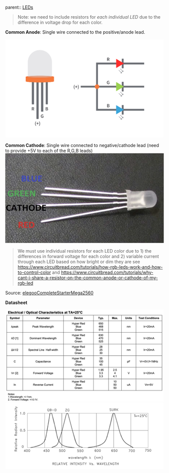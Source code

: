 parent:: [LEDs](LEDs.md)

> Note: we need to include resistors for _each individual LED_ due to the difference in voltage drop for each color.

**Common Anode**:
Single wire connected to the positive/anode lead.

![rgb-led-common-anode](Personal%20Folders/that_marouk_ish/attachments/rgb-led-common-anode.png)


**Common Cathode**:
Single wire connected to negative/cathode lead (need to provide +5V to each of the R,G,B leads)
   ![Pasted image 20221004160017](Personal%20Folders/that_marouk_ish/attachments/Pasted%20image%2020221004160017.png)

> We must use individual resistors for each LED color due to 1) the differences in forward voltage for each color and 2) variable current through each LED based on how bright or dim they are see  https://www.circuitbread.com/tutorials/how-rgb-leds-work-and-how-to-control-color and https://www.circuitbread.com/tutorials/why-cant-i-share-a-resistor-on-the-common-anode-or-cathode-of-my-rgb-led

Source: [elegooCompleteStarterMega2560](elegooCompleteStarterMega2560)

**Datasheet**


![Pasted image 20221015204959](Personal%20Folders/that_marouk_ish/attachments/Pasted%20image%2020221015204959.png)
![Pasted image 20221015205032](Personal%20Folders/that_marouk_ish/attachments/Pasted%20image%2020221015205032.png)